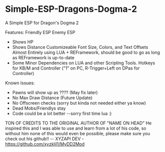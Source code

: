 # Simple-ESP-Dragons-Dogma-2
A Simple ESP for Dragon's Dogma 2

Features:
Friendly ESP
Enemy ESP
  - Shows HP
  - Shows Distance
Customizeable Font Size, Colors, and Text Offsets
Almost Entirely using LUA + REFramework, should be good to go as long as REFramework is up-to-date
  - Some Minor Dependencies on LUA and other Scripting Tools.
Hotkeys for KB/M and Controller ("1" on PC, R-Trigger+Left on DPas for Controller)

Known Issues:
- Pawns will show up as ???? (May fix later)
- No Max Draw Distance (Future Update)
- No Offscreen checks (sorry but kinda not needed either ya know)
- Dead Mobs/Friendlys stay
- Code could be a lot better --sorry first time lua :) 


TON OF CREDITS TO THE ORIGINAL AUTHOR OF "NAME ON HEAD" He inspired this and I was able to use and learn from a lot of his code, so without him none of this would even be possible, please make sure you check out his github!!
-- XYZAPI DEV - https://github.com/xyzkljl1/MyDD2Mod
